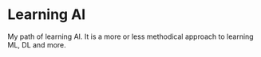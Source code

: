 # Learning AI
 My path of learning AI. It is a more or less methodical approach to learning ML, DL and more.
